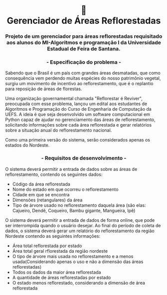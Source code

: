 <h1 align="center">
📄<br>Gerenciador de Áreas Reflorestadas
</h1>
 <h3 align="center">
Projeto de um gerenciador para áreas reflorestadas requisitado aos alunos do MI-Algoritmos e programação I da Universidade Estadual de Feira de Santana.
</h3>

<h3 align="center">
 - Especificação do problema -
</h3>

Sabendo que o Brasil é um país com grandes áreas desmatadas, que como consequência vem perdendo muitas espécies do nosso patrimônio vegetal, surgiu um movimento de incentivo ao reflorestamento, que é o replantio para reposição de áreas de florestas.

Uma organização governamental chamada "Reflorestar é Reviver", preocupada com esse problema, lançou um edital aos estudantes de Algoritmos e Programação do Curso de Engenharia de Computação da UEFS. A ideia é que seja desenvolvido um software computacional em Python capaz de ajudar no gerenciamento das áreas de reflorestamento, solicitando informações sobre cada área reflorestada e gerar relatórios sobre a situação anual do reflorestamento nacional.

Como uma primeira versão do sistema, serão considerados apenas os estados do Nordeste. 

<h3 align="center">
 - Requisitos de desenvolvimento -
</h3>
O sistema deverá permitir a entrada de dados sobre as áreas de reflorestamento, contendo os seguintes dados:

- Código da área reflorestada
- Nome do estado em que ocorreu o reflorestamento
- Cidade em que se encontra
- Dimensões (retangulares) da área
- Tipo de árvore usado no reflorestamento daquela área (são elas: Cajueiro, Dendê, Coqueiro, Bambu gigante, Mangueira, Ipê)

O sistema deverá permitir a entrada de dados de forma online, que pode ser interrompida quando o usuário desejar. Ao final do período de coleta de dados, o sistema deverá gerar um relatório do reflorestamento da região Nordeste contendo as seguintes informações:

- Área total reflorestada por estado
- Área total geral rflorestada da região nordeste
- O tipo de árvore mais usada no reflorestamento e a menos usada(Considerando apenas o uso e não a dimensão das áreas reflorestadas)
- Todos os dados da maior área reflorestada
- A quantidade de áreas reflorestadas por estado
- O estado menos reflorestado, considerando a dimensão de área reflorestada